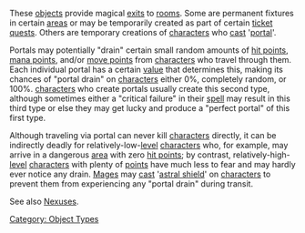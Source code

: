 These [objects](:Category:_Objects.md "wikilink") provide magical
[exits](:Category:_Room_Exits.md "wikilink") to
[rooms](:Category:_Rooms.md "wikilink"). Some are permanent fixtures in
certain [areas](:Category:_Areas.md "wikilink") or may be temporarily
created as part of certain [ticket
quests](:Category:_Ticket_Quests.md "wikilink"). Others are temporary
creations of [characters](:Category:_Characters.md "wikilink") who
[cast](Cast.md "wikilink") '[portal](Portal.md "wikilink")'.

Portals may potentially "drain" certain small random amounts of [hit
points](Hit_Points.md "wikilink"), [mana
points](Mana_Points.md "wikilink"), and/or [move
points](Move_Points.md "wikilink") from
[characters](:Category:_Characters.md "wikilink") who travel through
them. Each individual portal has a certain
[value](:Category:_Object_Values.md "wikilink") that determines this,
making its chances of "portal drain" on
[characters](:Category:_Characters.md "wikilink") either 0%, completely
random, or 100%. [characters](:Category:_Characters.md "wikilink") who
create portals usually create this second type, although sometimes
either a "critical failure" in their
[spell](:Category:_Spells.md "wikilink") may result in this third type
or else they may get lucky and produce a "perfect portal" of this first
type.

Although traveling via portal can never kill
[characters](:Category:_Characters.md "wikilink") directly, it can be
indirectly deadly for relatively-low-[level](Level.md "wikilink")
[characters](:Category:_Characters.md "wikilink") who, for example, may
arrive in a dangerous [area](:Category:_Areas.md "wikilink") with zero
[hit points](Hit_Points.md "wikilink"); by contrast,
relatively-high-[level](Level.md "wikilink")
[characters](:Category:_Characters.md "wikilink") with plenty of
[points](:Category:_Points.md "wikilink") have much less to fear and may
hardly ever notice any drain. [Mages](:Category:_Mages.md "wikilink")
may [cast](Cast.md "wikilink") '[astral
shield](Astral_Shield.md "wikilink")' on
[characters](:Category:_Characters.md "wikilink") to prevent them from
experiencing any "portal drain" during transit.

See also [Nexuses](Nexuses.md "wikilink").

[Category: Object Types](Category:_Object_Types "wikilink")
